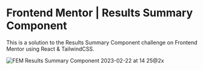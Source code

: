 # Frontend Mentor | Results Summary Component

This is a solution to the Results Summary Component challenge on Frontend Mentor using React & TailwindCSS.

![FEM  Results Summary Component 2023-02-22 at 14 25@2x](https://user-images.githubusercontent.com/50222543/220763267-23315a24-d004-41a1-aea1-dc5b28fecc89.png)

